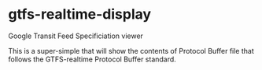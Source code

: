 gtfs-realtime-display
=====================

Google Transit Feed Specificiation viewer

This is a super-simple that will show the contents of Protocol Buffer file that follows the GTFS-realtime Protocol Buffer standard.
